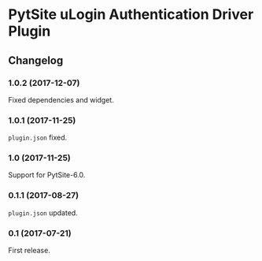 # PytSite uLogin Authentication Driver Plugin


## Changelog


### 1.0.2 (2017-12-07)

Fixed dependencies and widget.


### 1.0.1 (2017-11-25)

`plugin.json` fixed.


### 1.0 (2017-11-25)

Support for PytSite-6.0.


### 0.1.1 (2017-08-27)

`plugin.json` updated.


### 0.1 (2017-07-21)

First release.
